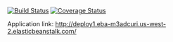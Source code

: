 [![Build Status](https://app.travis-ci.com/zw3917/swe1-app.svg?branch=main)](https://app.travis-ci.com/zw3917/swe1-app)   [![Coverage Status](https://coveralls.io/repos/github/zw3917/mysite/badge.svg?branch=main)](https://coveralls.io/github/zw3917/mysite?branch=main)

Application link: http://deploy1.eba-m3adcuri.us-west-2.elasticbeanstalk.com/
